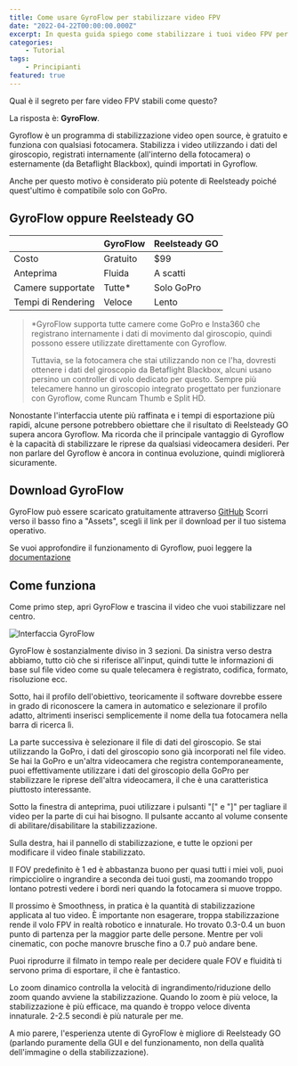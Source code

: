 ```yaml
---
title: Come usare GyroFlow per stabilizzare video FPV
date: "2022-04-22T00:00:00.000Z"
excerpt: In questa guida spiego come stabilizzare i tuoi video FPV per avere video fluidi
categories:
    - Tutorial
tags: 
    - Principianti
featured: true
---
```




Qual è il segreto per fare video FPV stabili come questo?

<YouTubeEmbed link="https://youtu.be/VigfASabhvE?t=15"/>

La risposta è: **GyroFlow**.

Gyroflow è un programma di stabilizzazione video open source, è gratuito e funziona con qualsiasi fotocamera. Stabilizza i video utilizzando i dati del giroscopio, registrati internamente (all'interno della fotocamera) o esternamente (da Betaflight Blackbox), quindi importati in Gyroflow.

Anche per questo motivo è considerato più potente di Reelsteady poiché quest'ultimo è compatibile solo con GoPro.

## GyroFlow oppure Reelsteady GO

<div id="comparison-table">

|                    | **GyroFlow** | **Reelsteady GO** |
|--------------------|--------------|-------------------|
|              Costo |   Gratuito   |        $99        |
|          Anteprima |    Fluida    |      A scatti     |
|  Camere supportate |    Tutte*    |     Solo GoPro    |
| Tempi di Rendering |    Veloce    |       Lento       |

</div>


> *GyroFlow supporta tutte camere come GoPro e Insta360 che registrano internamente i dati di movimento dal giroscopio, quindi possono essere utilizzate direttamente con Gyroflow. 
> 
> Tuttavia, se la fotocamera che stai utilizzando non ce l'ha, dovresti ottenere i dati del giroscopio da Betaflight Blackbox, alcuni usano persino un controller di volo dedicato per questo. Sempre più telecamere hanno un giroscopio integrato progettato per funzionare con Gyroflow, come Runcam Thumb e Split HD.


Nonostante l'interfaccia utente più raffinata e i tempi di esportazione più rapidi, alcune persone potrebbero obiettare che il risultato di Reelsteady GO supera ancora Gyroflow. Ma ricorda che il principale vantaggio di Gyroflow è la capacità di stabilizzare le riprese da qualsiasi videocamera desideri. Per non parlare del Gyroflow è ancora in continua evoluzione, quindi migliorerà sicuramente.


## Download GyroFlow
GyroFlow può essere scaricato gratuitamente attraverso [GitHub](https://github.com/gyroflow/gyroflow/releases)
Scorri verso il basso fino a "Assets", scegli il link per il download per il tuo sistema operativo.

Se vuoi approfondire il funzionamento di Gyroflow, puoi leggere la [documentazione](https://docs.gyroflow.xyz/)



## Come funziona

Come primo step, apri GyroFlow e trascina il video che vuoi stabilizzare nel centro.

![Interfaccia GyroFlow](/assets/come-usare-gyroflow-per-stabilizzare-video-fpv/gyroflow.png)

GyroFlow è sostanzialmente diviso in 3 sezioni. Da sinistra verso destra abbiamo, tutto ciò che si riferisce all'input, quindi tutte le informazioni di base sul file video come su quale telecamera è registrato, codifica, formato, risoluzione ecc.

Sotto, hai il profilo dell'obiettivo, teoricamente il software dovrebbe essere in grado di riconoscere la camera in automatico e selezionare il profilo adatto, altrimenti inserisci semplicemente il nome della tua fotocamera nella barra di ricerca lì.

La parte successiva è selezionare il file di dati del giroscopio. Se stai utilizzando la GoPro, i dati del giroscopio sono già incorporati nel file video. Se hai la GoPro e un'altra videocamera che registra contemporaneamente, puoi effettivamente utilizzare i dati del giroscopio della GoPro per stabilizzare le riprese dell'altra videocamera, il che è una caratteristica piuttosto interessante.

Sotto la finestra di anteprima, puoi utilizzare i pulsanti "[" e "]" per tagliare il video per la parte di cui hai bisogno. Il pulsante accanto al volume consente di abilitare/disabilitare la stabilizzazione.

Sulla destra, hai il pannello di stabilizzazione, e tutte le opzioni per modificare il video finale stabilizzato.

Il FOV predefinito è 1 ed è abbastanza buono per quasi tutti i miei voli, puoi rimpicciolire o ingrandire a seconda dei tuoi gusti, ma zoomando troppo lontano potresti vedere i bordi neri quando la fotocamera si muove troppo.

Il prossimo è Smoothness, in pratica è la quantità di stabilizzazione applicata al tuo video. È importante non esagerare, troppa stabilizzazione rende il volo FPV in realtà robotico e innaturale. Ho trovato 0.3-0.4 un buon punto di partenza per la maggior parte delle persone. Mentre per voli cinematic, con poche manovre brusche fino a 0.7 può andare bene.

Puoi riprodurre il filmato in tempo reale per decidere quale FOV e fluidità ti servono prima di esportare, il che è fantastico.

Lo zoom dinamico controlla la velocità di ingrandimento/riduzione dello zoom quando avviene la stabilizzazione. Quando lo zoom è più veloce, la stabilizzazione è più efficace, ma quando è troppo veloce diventa innaturale. 2-2.5 secondi è più naturale per me.

A mio parere, l'esperienza utente di GyroFlow è migliore di Reelsteady GO (parlando puramente della GUI e del funzionamento, non della qualità dell'immagine o della stabilizzazione).
